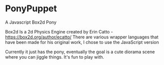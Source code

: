 # PonyPuppet
A Javascript Box2d Pony 

Box2d Is a 2d Physics Engine created by Erin Catto - https://box2d.org/author/ecatto/
There are various wrapper languages that have been made for his original work, I chose to use the JavaScript version

Currently it just has the pony, eventually the goal is a cute diorama scene where you can jiggle things. It's fun to play with. 
